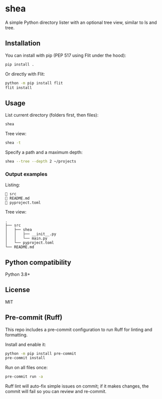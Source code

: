 # shea

A simple Python directory lister with an optional tree view, similar to ls and tree.

## Installation

You can install with pip (PEP 517 using Flit under the hood):

```bash
pip install .
```

Or directly with Flit:

```bash
python -m pip install flit
flit install
```

## Usage

List current directory (folders first, then files):

```bash
shea
```

Tree view:

```bash
shea -t
```

Specify a path and a maximum depth:

```bash
shea --tree --depth 2 ~/projects
```

### Output examples

Listing:

```
📁 src
📄 README.md
📄 pyproject.toml
```

Tree view:

```
.
├── src
│   ├── shea
│   │   ├── __init__.py
│   │   └── main.py
│   └── pyproject.toml
└── README.md
```

## Python compatibility

Python 3.8+

## License

MIT

## Pre-commit (Ruff)

This repo includes a pre-commit configuration to run Ruff for linting and formatting.

Install and enable it:

```bash
python -m pip install pre-commit
pre-commit install
```

Run on all files once:

```bash
pre-commit run -a
```

Ruff lint will auto-fix simple issues on commit; if it makes changes, the commit will fail so you can review and re-commit.
